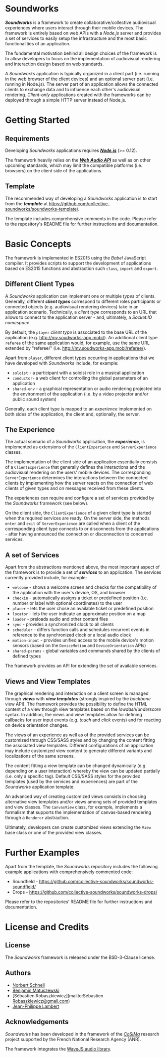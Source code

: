 # Soundworks

***Soundworks*** is a framework to create collaborative/collective audiovisual experiences where users interact through their mobile devices.
The framework is entirely based on web APIs with a *Node.js* server and provides a set of services to easily setup the infrastructure and the most basic functionalities of an application.

The fundamental motivation behind all design choices of the framework is to allow developers to focus on the implementation of audiovisual rendering and interaction design based on web standards.

A *Soundworks* application is typically organized in a client part (i.e. running in the web browser of the client devices) and an optional server part (i.e. running in Node.js).
The server part of an application allows the connected clients to exchange data and to influence each other's audiovisual rendering.
*Client-only* applications created with the frameworks can be deployed through a simple HTTP server instead of Node.js.

# Getting Started

## Requirements

Developing *Soundworks* applications requires [***Node.js***](https://nodejs.org/) (>= 0.12).

The framework heavily relies on the [***Web Audio API***](https://www.w3.org/TR/webaudio/) as well as on other upcoming standards, which may limit the compatible platforms (i.e. browsers) on the client side of the applications.

## Template

The recommended way of developing a *Soundworks* application is to start from the ***template*** at https://github.com/collective-soundworks/soundworks-template/.

The template includes comprehensive comments in the code.
Please refer to the repository's README file for further instructions and documentation.

# Basic Concepts

The framework is implemented in ES2015 using the *Babel* JavaScript compiler.
It provides scripts to support the development of applications based on ES2015 functions and abstraction such `class`, `import` and `export`.

## Different Client Types

A *Soundworks* application can implement one or multiple *types* of clients. Generally, different ***client types*** correspond to different roles participants or connected objects (e.g. audiovisual rendering devices) take in an application scenario.
Technically, a *client type* corresponds to an URL that allows to connect to the application server - and, ultimately, a *Socket.IO namespace*.

By default, the `player` *client type* is associated to the base URL of the application (e.g. http://my.soudworks-app.mobi/).
An additional client type `referee` of the same application would, for example, use the same URL extended by "referee/" (i.e. http://my.soudworks-app.mobi/referee/).

Apart from `player`, different client types occurring in applications that we have developed with *Soundworks* include, for example:
 * `soloist` - a participant with a soloist role in a musical application
 * `conductor`- a web client for controlling the global parameters of an application
 * `shared-env` - a graphical representation or audio rendering projected into the environment of the application (i.e. by a video projector and/or public sound system)

Generally, each client type is mapped to an *experience* implemented on both sides of the application, the client and, optionally, the server.

## The Experience

The actual scenario of a *Soundworks* application, the ***experience***, is implemented as extensions of the `ClientExperience` and `ServerExperience` classes.

The implementation of the client side of an application essentially consists of a `ClientExperience` that generally defines the interactions and the audiovisual rendering on the users' mobile devices.
The corresponding `ServerExperience` determines the interactions between the connected clients by implementing how the server reacts on the connection of web clients of given types and on messages received from these clients.

The experiences can require and configure a set of services provided by the *Soundworks* framework (see below).

On the client side, the `ClientExperience` of a given client type is started when the required services are ready.
On the server side, the methods `enter` and `exit` of `ServerExperience` are called when a client of the corresponding client type connects to or disconnects from the applications - after having announced the connection or disconnection to concerned services.

## A set of Services

Apart from the abstractions mentioned above, the most important aspect of the framework is to provide a set of ***services*** to an application.
The services currently provided include, for example:
 * `welcome` - shows a welcome screen and checks for the compatibility of the application with the user's device, OS, and browser
 * `checkin` - automatically assigns a ticket or predefined position (i.e. number or label with optional coordinates) to the user
 * `placer` - lets the user chose an available ticket or predefined position
 * `locator` - lets the user indicate an approximate position on a map
 * `loader` - preloads audio and other content files
 * `sync` - provides a synchronized clock to all clients
 * `scheduler` - differs function calls and schedules recurrent events in reference to the synchronized clock or a local audio clock
 * `motion-input` - provides unified access to the mobile device's motion sensors (based on the `DeviceMotion` and `DeviceOrientation` APIs)
 * `shared-params` - global variables and commands shared by the clients of defined types

 The framework provides an API for extending the set of available services.

## Views and View Templates

The graphical rendering and interaction on a client screen is managed through ***views*** with ***view templates*** (strongly inspired by the *backbone* view API).
The framework provides the possibility to define the HTML content of a view through view templates based on the *lowdash*/*underscore* syntax.
In addition, the views and view templates allow for defining callbacks for user input events (e.g. *touch* and *click* events) and for reacting on device orientation changes.

The views of an experience as well as of the provided services can be customized through CSS/SASS styles and by changing the content fitting the associated view templates.
Different configurations of an application may include customized view content to generate different variants and localizations of the same screens.

The content fitting a view template can be changed dynamically (e.g. depending on a user interaction) whereby the view can be updated partially (i.e. only a specific tag).
Default CSS/SASS styles for the provided templates (used by the services and experiences) are part of the *Soundworks* application template.

An advanced way of creating customized views consists in choosing alternative view templates and/or views among sets of provided templates and view classes.
The `CanvasView` class, for example, implements a formalism that supports the implementation of canvas-based rendering through a `Renderer` abstraction.

Ultimately, developers can create customized views extending the `View` base class or one of the provided view classes.

# Further Examples

Apart from the template, the *Soundworks* repository includes the following example applications with comprehensively commented code:
 * Soundfield - https://github.com/collective-soundworks/soundworks-soundfield/
 * Drops - https://github.com/collective-soundworks/soundworks-drops/

Please refer to the repositories' README file for further instructions and documentation.

# License and Credits

## License

The *Soundworks* framework is released under the BSD-3-Clause license.

## Authors

- [Norbert Schnell](mailto:Nobert.Schnell@ircam.fr)
- [Benjamin Matuszewski](mailto:Benjamin.Matuszewski@ircam.fr)
- [Sébastien Robaszkiewicz](mailto:Sébastien Robaszkiewicz@gmail.com)
- [Jean-Philippe Lambert](mailto:Jean-Philippe.Lambert@ircam.fr)

## Acknowledgements

*Soundworks* has been developed in the framework of the [*CoSiMa*](http://cosima.ircam.fr/) research project supported by the French National Research Agency (ANR).

The framework integrates the [WaveJS audio library](https://github.com/wavesjs/audio).
